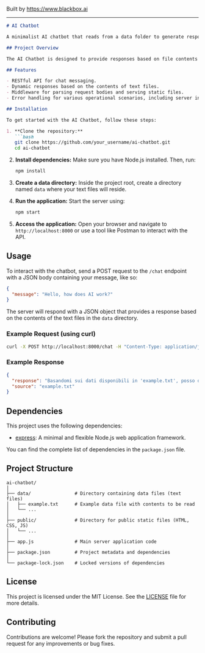 
Built by https://www.blackbox.ai

---

```markdown
# AI Chatbot

A minimalist AI chatbot that reads from a data folder to generate responses based on the content of the files within. This project demonstrates a simple server-side implementation using Node.js and Express.

## Project Overview

The AI Chatbot is designed to provide responses based on file contents stored in a designated data directory. It mimics AI behavior by selecting random content from these files. The server communicates through a RESTful API for chat functionalities and handles basic error management to ensure a smooth user experience.

## Features

- RESTful API for chat messaging.
- Dynamic responses based on the contents of text files.
- Middleware for parsing request bodies and serving static files.
- Error handling for various operational scenarios, including server initialization and file I/O.

## Installation

To get started with the AI Chatbot, follow these steps:

1. **Clone the repository:**
   ```bash
   git clone https://github.com/your_username/ai-chatbot.git
   cd ai-chatbot
   ```

2. **Install dependencies:**
   Make sure you have Node.js installed. Then, run:
   ```bash
   npm install
   ```

3. **Create a data directory:**
   Inside the project root, create a directory named `data` where your text files will reside.

4. **Run the application:**
   Start the server using:
   ```bash
   npm start
   ```

5. **Access the application:**
   Open your browser and navigate to `http://localhost:8000` or use a tool like Postman to interact with the API.

## Usage

To interact with the chatbot, send a POST request to the `/chat` endpoint with a JSON body containing your message, like so:

```json
{
  "message": "Hello, how does AI work?"
}
```

The server will respond with a JSON object that provides a response based on the contents of the text files in the `data` directory.

### Example Request (using curl)

```bash
curl -X POST http://localhost:8000/chat -H "Content-Type: application/json" -d '{"message": "What is the weather like?"}'
```

### Example Response

```json
{
  "response": "Basandomi sui dati disponibili in 'example.txt', posso dirti che... [Simulazione risposta AI]",
  "source": "example.txt"
}
```

## Dependencies

This project uses the following dependencies:

- [express](https://www.npmjs.com/package/express): A minimal and flexible Node.js web application framework.

You can find the complete list of dependencies in the `package.json` file.

## Project Structure

```
ai-chatbot/
│
├── data/                # Directory containing data files (text files)
│   ├── example.txt      # Example data file with contents to be read
│   └── ...
│
├── public/              # Directory for public static files (HTML, CSS, JS)
│   └── ...
│
├── app.js               # Main server application code
│
├── package.json         # Project metadata and dependencies
│
└── package-lock.json    # Locked versions of dependencies
```

## License

This project is licensed under the MIT License. See the [LICENSE](LICENSE) file for more details.

## Contributing

Contributions are welcome! Please fork the repository and submit a pull request for any improvements or bug fixes.
```
